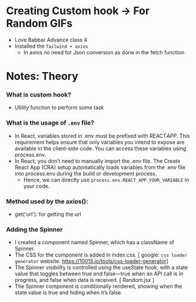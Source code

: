 # Creating Custom hook -> For Random GIFs

- Love Babbar Advance class 4
- Installed the `Tailwind + axios`
  - In axios no need for Json conversion as done in the fetch function

# Notes: Theory

### What is custom hook?

- Utility function to perform some task

### What is the usage of `.env` file?

- In React, variables stored in .env must be prefixed with REACT*APP*. This requirement helps ensure that only variables you intend to expose are available in the client-side code. You can access these variables using process.env.
- In React, you don’t need to manually import the .env file. The Create React App (CRA) setup automatically loads variables from the .env file into process.env during the build or development process.
  - Hence, we can directly use `process.env.REACT_APP_YOUR_VARIABLE` in your code.

### Method used by the axios():

- get('url'): for getting the url

### Adding the Spinner

- I created a component named Spinner, which has a className of Spinner.
- The CSS for the component is added in index.css. [ google: `css loader generator` website: https://10015.io/tools/css-loader-generator]
- The Spinner visibility is controlled using the useState hook, with a state value that toggles between true and false—true when an API call is in progress, and false when data is received. [ Random.jsx ]
- The Spinner component is conditionally rendered, showing when the state value is true and hiding when it’s false.
